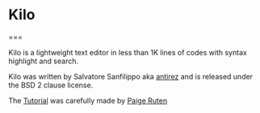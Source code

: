 # Kilo
===

Kilo is a lightweight text editor in less than 1K lines of codes with syntax highlight and search.

Kilo was written by Salvatore Sanfilippo aka [antirez](https://github.com/antirez) and is released under the BSD 2 clause license.

The [Tutorial](https://viewsourcecode.org/snaptoken/kilo/index.html) was carefully made by [Paige Ruten](https://github.com/paigeruten)

